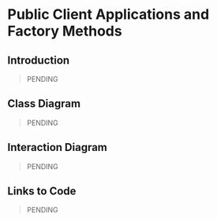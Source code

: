 # Public Client Applications and Factory Methods

## Introduction

> PENDING

## Class Diagram

> PENDING

## Interaction Diagram

> PENDING

## Links to Code

> PENDING
